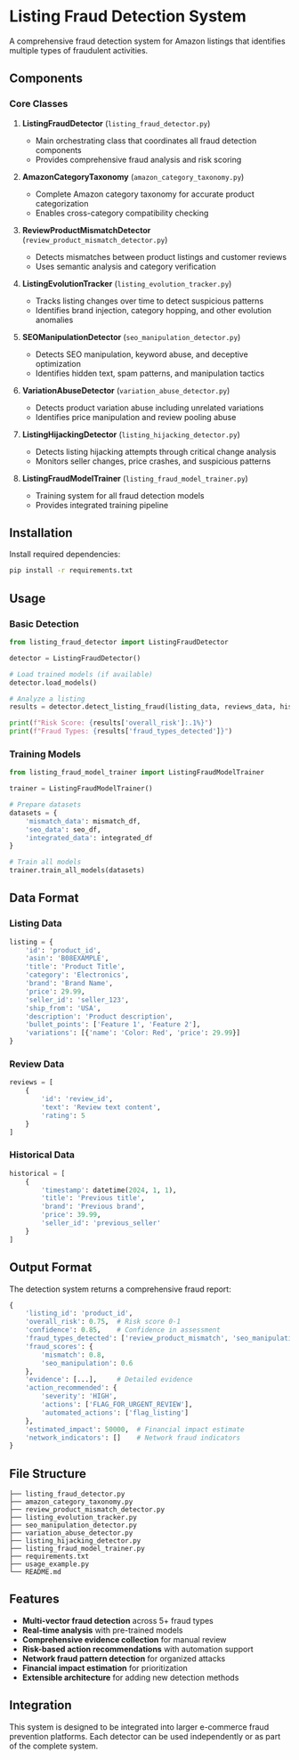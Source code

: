 # Listing Fraud Detection System

A comprehensive fraud detection system for Amazon listings that identifies multiple types of fraudulent activities.

## Components

### Core Classes

1. **ListingFraudDetector** (`listing_fraud_detector.py`)
   - Main orchestrating class that coordinates all fraud detection components
   - Provides comprehensive fraud analysis and risk scoring

2. **AmazonCategoryTaxonomy** (`amazon_category_taxonomy.py`)
   - Complete Amazon category taxonomy for accurate product categorization
   - Enables cross-category compatibility checking

3. **ReviewProductMismatchDetector** (`review_product_mismatch_detector.py`)
   - Detects mismatches between product listings and customer reviews
   - Uses semantic analysis and category verification

4. **ListingEvolutionTracker** (`listing_evolution_tracker.py`)
   - Tracks listing changes over time to detect suspicious patterns
   - Identifies brand injection, category hopping, and other evolution anomalies

5. **SEOManipulationDetector** (`seo_manipulation_detector.py`)
   - Detects SEO manipulation, keyword abuse, and deceptive optimization
   - Identifies hidden text, spam patterns, and manipulation tactics

6. **VariationAbuseDetector** (`variation_abuse_detector.py`)
   - Detects product variation abuse including unrelated variations
   - Identifies price manipulation and review pooling abuse

7. **ListingHijackingDetector** (`listing_hijacking_detector.py`)
   - Detects listing hijacking attempts through critical change analysis
   - Monitors seller changes, price crashes, and suspicious patterns

8. **ListingFraudModelTrainer** (`listing_fraud_model_trainer.py`)
   - Training system for all fraud detection models
   - Provides integrated training pipeline

## Installation

Install required dependencies:

```bash
pip install -r requirements.txt
```

## Usage

### Basic Detection

```python
from listing_fraud_detector import ListingFraudDetector

detector = ListingFraudDetector()

# Load trained models (if available)
detector.load_models()

# Analyze a listing
results = detector.detect_listing_fraud(listing_data, reviews_data, historical_data)

print(f"Risk Score: {results['overall_risk']:.1%}")
print(f"Fraud Types: {results['fraud_types_detected']}")
```

### Training Models

```python
from listing_fraud_model_trainer import ListingFraudModelTrainer

trainer = ListingFraudModelTrainer()

# Prepare datasets
datasets = {
    'mismatch_data': mismatch_df,
    'seo_data': seo_df,
    'integrated_data': integrated_df
}

# Train all models
trainer.train_all_models(datasets)
```

## Data Format

### Listing Data
```python
listing = {
    'id': 'product_id',
    'asin': 'B08EXAMPLE',
    'title': 'Product Title',
    'category': 'Electronics',
    'brand': 'Brand Name',
    'price': 29.99,
    'seller_id': 'seller_123',
    'ship_from': 'USA',
    'description': 'Product description',
    'bullet_points': ['Feature 1', 'Feature 2'],
    'variations': [{'name': 'Color: Red', 'price': 29.99}]
}
```

### Review Data
```python
reviews = [
    {
        'id': 'review_id',
        'text': 'Review text content',
        'rating': 5
    }
]
```

### Historical Data
```python
historical = [
    {
        'timestamp': datetime(2024, 1, 1),
        'title': 'Previous title',
        'brand': 'Previous brand',
        'price': 39.99,
        'seller_id': 'previous_seller'
    }
]
```

## Output Format

The detection system returns a comprehensive fraud report:

```python
{
    'listing_id': 'product_id',
    'overall_risk': 0.75,  # Risk score 0-1
    'confidence': 0.85,    # Confidence in assessment
    'fraud_types_detected': ['review_product_mismatch', 'seo_manipulation'],
    'fraud_scores': {
        'mismatch': 0.8,
        'seo_manipulation': 0.6
    },
    'evidence': [...],     # Detailed evidence
    'action_recommended': {
        'severity': 'HIGH',
        'actions': ['FLAG_FOR_URGENT_REVIEW'],
        'automated_actions': ['flag_listing']
    },
    'estimated_impact': 50000,  # Financial impact estimate
    'network_indicators': []    # Network fraud indicators
}
```

## File Structure

```
├── listing_fraud_detector.py
├── amazon_category_taxonomy.py
├── review_product_mismatch_detector.py
├── listing_evolution_tracker.py
├── seo_manipulation_detector.py
├── variation_abuse_detector.py
├── listing_hijacking_detector.py
├── listing_fraud_model_trainer.py
├── requirements.txt
├── usage_example.py
└── README.md
```

## Features

- **Multi-vector fraud detection** across 5+ fraud types
- **Real-time analysis** with pre-trained models
- **Comprehensive evidence collection** for manual review
- **Risk-based action recommendations** with automation support
- **Network fraud pattern detection** for organized attacks
- **Financial impact estimation** for prioritization
- **Extensible architecture** for adding new detection methods

## Integration

This system is designed to be integrated into larger e-commerce fraud prevention platforms. Each detector can be used independently or as part of the complete system.
